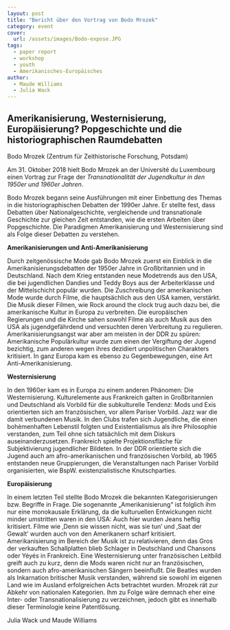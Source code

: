 ```yaml
---
layout: post
title: "Bericht über den Vortrag von Bodo Mrozek"
category: event
cover:
  url: /assets/images/Bodo-expose.JPG
tags:
  - paper report
  - workshop
  - youth 
  - Amerikanisches-Europäisches
author:
  - Maude Williams
  - Julia Wack
---
```


## Amerikanisierung, Westernisierung, Europäisierung? Popgeschichte und die historiographischen Raumdebatten ##

Bodo Mrozek (Zentrum für Zeithistorische Forschung, Potsdam)

Am 31. Oktober 2018 hielt Bodo Mrozek an der Université du Luxembourg einen Vortrag zur Frage der *Transnationalität der Jugendkultur in den 1950er und 1960er Jahren*. 

<!-- more -->

Bodo Mrozek begann seine Ausführungen mit einer Einbettung des Themas in die historiographischen Debatten der 1990er Jahre. Er stellte fest, dass Debatten über Nationalgeschichte, vergleichende und transnationale Geschichte zur gleichen Zeit entstanden, wie die ersten Arbeiten über Popgeschichte. Die Paradigmen Amerikanisierung und Westernisierung sind als Folge dieser Debatten zu verstehen. 

**Amerikanisierungen und Anti-Amerikanisierung**

Durch zeitgenössische Mode gab Bodo Mrozek zuerst ein Einblick in die Amerikanisierungsdebatten der 1950er Jahre in Großbritannien und in Deutschland. Nach dem Krieg entstanden neue Modetrends aus den USA, die bei  jugendlichen Dandies und Teddy Boys aus der Arbeiterklasse und der Mittelschicht populär wurden. Die Zuschreibung der amerikanischen Mode wurde durch Filme, die hauptsächlich aus den USA kamen, verstärkt. Die Musik dieser Filmen, wie Rock around the clock trug auch dazu bei, die amerikanische Kultur in Europa zu verbreiten. Die europäischen Regierungen und die Kirche sahen sowohl Filme als auch Musik aus den USA als jugendgefährdend und versuchten deren Verbreitung zu regulieren. Amerikanisierungsangst war aber am meisten in der DDR zu spüren: Amerikanische Populärkultur wurde zum einen der Vergiftung der Jugend bezichtig, zum anderen wegen ihres dezidiert unpolitischen Charakters kritisiert. In ganz Europa kam es ebenso zu Gegenbewegungen, eine Art Anti-Amerikanisierung.

**Westernisierung** 

In den 1960er kam es in Europa zu einem anderen Phänomen: Die Westernisierung. Kulturelemente aus Frankreich galten in Großbritannien und Deutschland als Vorbild für die subkulturelle Tendenz: Mods und Exis orientierten sich am französischen, vor allem Pariser Vorbild. Jazz war die damit verbundenen Musik. In den Clubs trafen sich  Jugendliche, die einen bohèmenhaften Lebenstil folgten und Existentialismus als ihre Philosophie verstanden, zum Teil ohne sich tatsächlich mit dem Diskurs auseinanderzusetzen. Frankreich spielte Projektionsfläche für Subjektivierung jugendlicher Bildeten. In der DDR orientierte sich die Jugend auch am afro-amerikanischen und französischen Vorbild, ab 1965 entstanden neue Gruppierungen, die Veranstaltungen nach Pariser Vorbild organisierten, wie BspW. existenzialistische Knutschparties.


**Europäisierung** 

In einem letzten Teil stellte Bodo Mrozek die bekannten Kategorisierungen bzw. Begriffe in Frage. Die sogenannte „Amerikanisierung“ ist folglich ihm nur eine monokausale Erklärung, da die kulturuellen Entwickungen nicht minder umstritten waren in den USA: Auch hier wurden Jeans heftig kritisiert. Filme wie ‚Denn sie wissen nicht, was sie tun’ und ‚Saat der Gewalt’ wurden auch von den Amerikanern scharf kritisiert. Amerikanisierung im Bereich der Musik ist zu relativieren, denn das Gros der verkauften Schallplatten blieb Schlager in Deutschland und Chansons oder Yéyés in Frankreich. Eine Westernisierung unter französischen Leitbild greift auch zu kurz, denn die Mods waren nicht nur an französischen, sondern auch afro-amerikanischen Sängern beeinflußt. Die Beatles wurden als Inkarnation britischer Musik verstanden, während sie sowohl im eigenen Land wie im Ausland erfolgreichen Acts betrachtet wurden. Mrozek rät zur Abkehr von nationalen Kategorien. Ihm zu Folge wäre demnach eher eine Inter- oder Transnationalisierung zu verzeichnen, jedoch gibt es innerhalb dieser Terminologie keine Patentlösung. 

Julia Wack und Maude Williams
